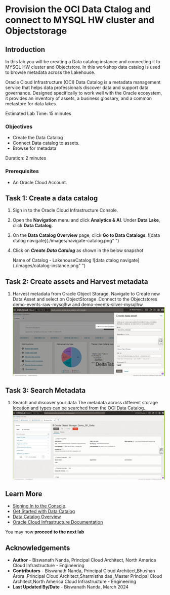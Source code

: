 # Provision the OCI Data Ctalog and connect to MYSQL HW cluster and Objectstorage

<!--![Banner](images/banner.png)-->

## Introduction

In this lab you will be creating a Data catalog instance and connecting it to MYSQL HW cluster and Objectstore. In this workshop data catalog is used to browse metadata across the Lakehouse.

Oracle Cloud Infrastructure (OCI) Data Catalog is a metadata management service that helps data professionals discover data and support data governance. Designed specifically to work well with the Oracle ecosystem, it provides an inventory of assets, a business glossary, and a common metastore for data lakes.

Estimated Lab Time: 15 minutes 

### Objectives
- Create the Data Catalog
- Connect Data catalog to assets.
- Browse for metadata 

Duration: 2 minutes

### Prerequisites
* An Oracle Cloud Account.

## **Task 1:** Create a data catalog

1. Sign in to the Oracle Cloud Infrastructure Console.

2. Open the **Navigation** menu and click **Analytics & AI**. Under **Data Lake**, click **Data Catalog**.

3. On the **Data Catalog Overview** page, click **Go to Data Catalogs**.
   ![data ctalog navigate](./images/navigate-catalog.png" ")

4. Click on ***Create Data Catalog*** as shown in the below snapshot 
   
   Name of Catalog - LakehouseCatalog
   ![data ctalog navigate](./images/catalog-instance.png" ")

## **Task 2:** Create assets and Harvest metadata

1. Harvest metadata from Oracle Object Storage.
   Navigate to Create new Data Asset and select on ObjectStorage .Connect to the Objectstores demo-events-raw-mysqlhw and demo-events-silver-mysqlhw
   ![Create Table Main](./images/data-catalog-asset-objectstore.png "MYSQL Lakehouse Host name")

## **Task 3:** Search Metadata

1. Search and discover your data
   The metadata across different storage location and types can be searched from the OCI Data Catalog. 
   ![Create Table Main](./images/Seach-operation.png "Search Operations.")
## Learn More

* [Signing In to the Console](https://docs.cloud.oracle.com/en-us/iaas/Content/GSG/Tasks/signingin.htm).
* [Get Started with Data Catalog](https://docs.oracle.com/en-us/iaas/data-catalog/using/index.htm)
* [Data Catalog Overview](https://docs.oracle.com/en-us/iaas/data-catalog/using/overview.htm)
* [Oracle Cloud Infrastructure Documentation](https://docs.oracle.com/en-us/iaas/Content/GSG/Concepts/baremetalintro.htm)

You may now **proceed to the next lab**

## Acknowledgements
* **Author** - Biswanath Nanda, Principal Cloud Architect, North America Cloud Infrastructure - Engineering
* **Contributors** -  Biswanath Nanda, Principal Cloud Architect,Bhushan Arora ,Principal Cloud Architect,Sharmistha das ,Master Principal Cloud Architect,North America Cloud Infrastructure - Engineering
* **Last Updated By/Date** - Biswanath Nanda, March 2024